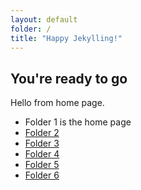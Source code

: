 ```yaml
---
layout: default
folder: /
title: "Happy Jekylling!"
---
```


## You're ready to go

Hello from home page.

+ Folder 1 is the home page
+ [Folder 2](/2folder/)
+ [Folder 3](/3folder/)
+ [Folder 4](/4folder/)
+ [Folder 5](/5folder/)
+ [Folder 6](/6folder/)
